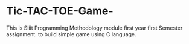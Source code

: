 # Tic-TAC-TOE-Game-
This is Sliit Programming Methodology module first year first Semester assignment. to build simple game using C language.
